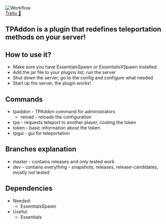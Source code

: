 ![Workflow](https://github.com/kotyk7/TPAddon/workflows/Java%20CI%20with%20Maven/badge.svg)    
[Trello 🐛](https://trello.com/b/ZcJTnbkd/tpaddon)  

## TPAddon is a plugin that redefines teleportation methods on your server!  

## How to use it?  
* Make sure you have EssentialsSpawn or EssentialsXSpawn installed.  
* Add the jar file to your plugins list, run the server  
* Shut down the server, go to the config and configure what needed  
* Start up the server, the plugin works!  
  
## Commands  
* tpaddon - TPAddon command for administrators  
  - reload - reloads the configuration  
 * tpa - requests teleport to another player, costing the token  
 * token - basic information about the token  
* tpgui - gui for teleportation  
  
## Branches explanation  
* master - contains releases and only tested work  
* dev - contains everything - snapshots, releases, release-candidates, mostly not tested  
  
## Dependencies  
* Needed:  
  * EssentialsSpawn  
* Useful:  
  * Essentials

